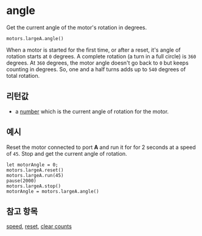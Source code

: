 # angle

Get the current angle of the motor's rotation in degrees.

```sig
motors.largeA.angle()
```

When a motor is started for the first time, or after a reset, it's angle of rotation starts at `0` degrees. A complete rotation (a turn in a full circle) is `360` degrees. At `360` degrees, the motor angle doesn't go back to `0` but keeps counting in degrees. So, one and a half turns adds up to `540` degrees of total rotation.

## 리턴값

* a [number](/types/number) which is the current angle of rotation for the motor.

## 예시

Reset the motor connected to port **A** and run it for for 2 seconds at a speed of `45`. Stop and get the current angle of rotation.

```blocks
let motorAngle = 0;
motors.largeA.reset()
motors.largeA.run(45)
pause(2000)
motors.largeA.stop()
motorAngle = motors.largeA.angle()
```

## 참고 항목

[speed](/reference/motors/motor/speed), [reset](/reference/motors/motor/reset), [clear counts](/reference/motors/motor/clear-counts)